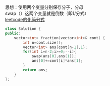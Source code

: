 思想：使用两个变量分别保存分子，分母  
			swap（）这两个变量就是倒数（即1/分式）  
[leetcode的化简分式](https://leetcode-cn.com/problems/deep-dark-fraction/submissions/)  
```c++
class Solution {
public:
    vector<int> fraction(vector<int>& cont) {
        int n=cont.size();
        vector<int> ans{cont[n-1],1};
        for(int i=n-2;i>=0;--i){
            swap(ans[0],ans[1]);
            ans[0]+=cont[i]*ans[1];
        }
        return ans;
    }
};
```
